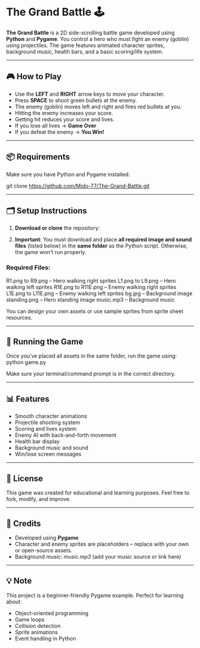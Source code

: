 # The Grand Battle 🕹️

**The Grand Battle** is a 2D side-scrolling battle game developed using **Python** and **Pygame**. You control a hero who must fight an enemy (goblin) using projectiles. The game features animated character sprites, background music, health bars, and a basic scoring/life system.

---

## 🎮 How to Play

- Use the **LEFT** and **RIGHT** arrow keys to move your character.
- Press **SPACE** to shoot green bullets at the enemy.
- The enemy (goblin) moves left and right and fires red bullets at you.
- Hitting the enemy increases your score.
- Getting hit reduces your score and lives.
- If you lose all lives → **Game Over**
- If you defeat the enemy → **You Win!**

---

## 📦 Requirements

Make sure you have Python and Pygame installed:

git clone https://github.com/Mido-77/The-Grand-Battle.git

---

## 🗂️ Setup Instructions

1. **Download or clone** the repository:



2. **Important**: You must download and place **all required image and sound files** (listed below) in the **same folder** as the Python script. Otherwise, the game won't run properly.

### Required Files:
R1.png to R9.png – Hero walking right sprites
L1.png to L9.png – Hero walking left sprites
R1E.png to R11E.png – Enemy walking right sprites
L1E.png to L11E.png – Enemy walking left sprites
bg.jpg – Background image
standing.png – Hero standing image
music.mp3 – Background music



You can design your own assets or use sample sprites from sprite sheet resources.

---

## 🚀 Running the Game

Once you’ve placed all assets in the same folder, run the game using:
python game.py


Make sure your terminal/command prompt is in the correct directory.

---

## 📊 Features

- Smooth character animations  
- Projectile shooting system  
- Scoring and lives system  
- Enemy AI with back-and-forth movement  
- Health bar display  
- Background music and sound  
- Win/lose screen messages

---


## 📄 License

This game was created for educational and learning purposes. Feel free to fork, modify, and improve.

---

## 🙏 Credits

- Developed using **Pygame**  
- Character and enemy sprites are placeholders – replace with your own or open-source assets.  
- Background music: *music.mp3* (add your music source or link here)

---

## 💡 Note

This project is a beginner-friendly Pygame example. Perfect for learning about:

- Object-oriented programming  
- Game loops  
- Collision detection  
- Sprite animations  
- Event handling in Python

